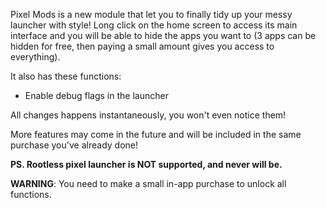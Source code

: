 Pixel Mods is a new module that let you to finally tidy up your messy launcher with style! Long click on the home screen to access its main interface and you will be able to hide the apps you want to (3 apps can be hidden for free, then paying a small amount gives you access to everything).


It also has these functions:
- Enable debug flags in the launcher


All changes happens instantaneously, you won't even notice them!

More features may come in the future and will be included in the same purchase you've already done!


**PS. Rootless pixel launcher is NOT supported, and never will be.**

**WARNING**: You need to make a small in-app purchase to unlock all functions.
